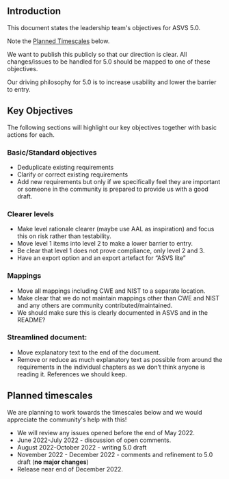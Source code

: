 ## Introduction

This document states the leadership team's objectives for ASVS 5.0.

Note the [Planned Timescales](https://github.com/OWASP/ASVS/wiki/Roadmap-to-version-5.0#planned-timescales) below.

We want to publish this publicly so that our direction is clear. All changes/issues to be handled for 5.0 should be mapped to one of these objectives.

Our driving philosophy for 5.0 is to increase usability and lower the barrier to entry.

## Key Objectives

The following sections will highlight our key objectives together with basic actions for each.

### Basic/Standard objectives

* Deduplicate existing requirements
* Clarify or correct existing requirements
* Add new requirements but only if we specifically feel they are important or someone in the community is prepared to provide us with a good draft.

### Clearer levels 

* Make level rationale clearer (maybe use AAL as inspiration) and focus this on risk rather than testability.
* Move level 1 items into level 2 to make a lower barrier to entry.
* Be clear that level 1 does not prove compliance, only level 2 and 3.
* Have an export option and an export artefact for “ASVS lite”

### Mappings

* Move all mappings including CWE and NIST to a separate location.
* Make clear that we do not maintain mappings other than CWE and NIST and any others are community contributed/maintained.
* We should make sure this is clearly documented in ASVS and in the README?

### Streamlined document:
* Move explanatory text to the end of the document.
* Remove or reduce as much explanatory text as possible from around the requirements in the individual chapters as we don’t think anyone is reading it. References we should keep.

## Planned timescales

We are planning to work towards the timescales below and we would appreciate the community's help with this!

* We will review any issues opened before the end of May 2022.
* June 2022-July 2022 - discussion of open comments.
* August 2022-October 2022 - writing 5.0 draft 
* November 2022 - December 2022 - comments and refinement to 5.0 draft (**no major changes**)
* Release near end of December 2022.
